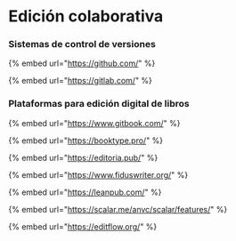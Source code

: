 # Edición colaborativa

### Sistemas de control de versiones

{% embed url="https://github.com/" %}

{% embed url="https://gitlab.com/" %}

### Plataformas para edición digital de libros

{% embed url="https://www.gitbook.com/" %}

{% embed url="https://booktype.pro/" %}

{% embed url="https://editoria.pub/" %}

{% embed url="https://www.fiduswriter.org/" %}

{% embed url="https://leanpub.com/" %}

{% embed url="https://scalar.me/anvc/scalar/features/" %}

{% embed url="https://editflow.org/" %}

